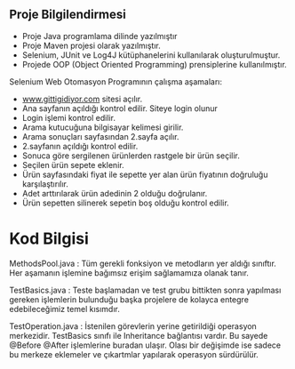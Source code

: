 ## Proje Bilgilendirmesi

- Proje Java programlama dilinde yazılmıştır
- Proje Maven projesi olarak yazılmıştır.
- Selenium, JUnit ve Log4J kütüphanelerini kullanılarak oluşturulmuştur.
- Projede OOP (Object Oriented Programming) prensiplerine kullanılmıştır.

Selenium Web Otomasyon Programının çalışma aşamaları:

- www.gittigidiyor.com sitesi açılır.
- Ana sayfanın açıldığı kontrol edilir. Siteye login olunur
- Login işlemi kontrol edilir.
- Arama kutucuğuna bilgisayar kelimesi girilir.
- Arama sonuçları sayfasından 2.sayfa açılır.
- 2.sayfanın açıldığı kontrol edilir.
- Sonuca göre sergilenen ürünlerden rastgele bir ürün seçilir.
- Seçilen ürün sepete eklenir.
- Ürün sayfasındaki fiyat ile sepette yer alan ürün fiyatının doğruluğu karşılaştırılır.
- Adet arttırılarak ürün adedinin 2 olduğu doğrulanır.
- Ürün sepetten silinerek sepetin boş olduğu kontrol edilir.

# Kod Bilgisi

MethodsPool.java : Tüm gerekli fonksiyon ve metodların yer aldığı sınıftır. Her aşamanın işlemine bağımsız erişim sağlamamıza olanak tanır.

TestBasics.java : Teste başlamadan ve test grubu bittikten sonra yapılması gereken işlemlerin bulunduğu başka projelere de kolayca entegre edebileceğimiz temel kısımdır.

TestOperation.java : İstenilen görevlerin yerine getirildiği operasyon merkezidir. TestBasics sınıfı ile Inheritance bağlantısı vardır. Bu sayede @Before @After işlemlerine buradan ulaşır. Olası bir değişimde ise sadece bu merkeze eklemeler ve çıkartmlar yapılarak operasyon sürdürülür.





